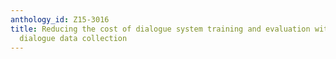 ```yaml
---
anthology_id: Z15-3016
title: Reducing the cost of dialogue system training and evaluation with online, crowd-sourced
  dialogue data collection
---
```

